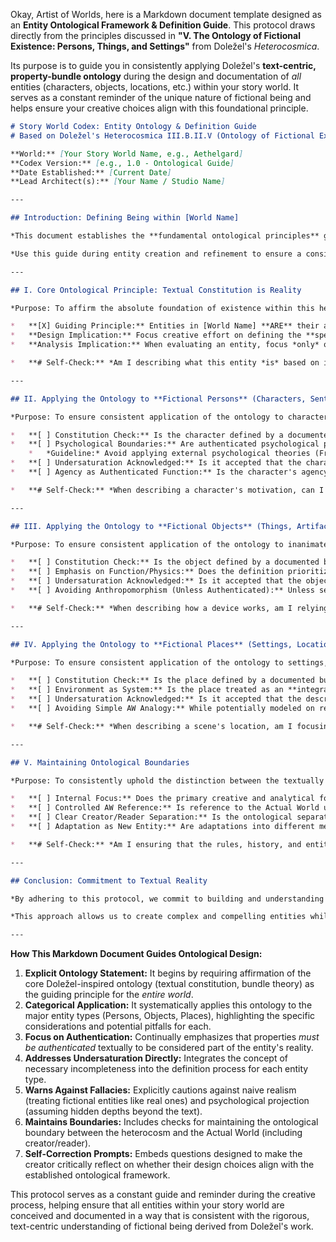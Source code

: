 Okay, Artist of Worlds, here is a Markdown document template designed as an **Entity Ontological Framework & Definition Guide**. This protocol draws directly from the principles discussed in **"V. The Ontology of Fictional Existence: Persons, Things, and Settings"** from Doležel's *Heterocosmica*.

Its purpose is to guide you in consistently applying Doležel's **text-centric, property-bundle ontology** during the design and documentation of *all* entities (characters, objects, locations, etc.) within your story world. It serves as a constant reminder of the unique nature of fictional being and helps ensure your creative choices align with this foundational principle.

```markdown
# Story World Codex: Entity Ontology & Definition Guide
# Based on Doležel's Heterocosmica III.B.II.V (Ontology of Fictional Existence)

**World:** [Your Story World Name, e.g., Aethelgard]
**Codex Version:** [e.g., 1.0 - Ontological Guide]
**Date Established:** [Current Date]
**Lead Architect(s):** [Your Name / Studio Name]

---

## Introduction: Defining Being within [World Name]

*This document establishes the **fundamental ontological principles** governing all entities (persons, objects, places, creatures, etc.) within the [Your Story World Name] heterocosm, based on Doležel's semantic framework. It affirms that all entities exist **solely as textual constructs**, constituted entirely by their **authenticated bundles of properties and relations**.*

*Use this guide during entity creation and refinement to ensure a consistent understanding and application of this text-centric ontology. This involves consciously defining entities through their validated attributes and respecting the boundary between the authenticated heterocosm and external realities or assumptions.*

---

## I. Core Ontological Principle: Textual Constitution is Reality

*Purpose: To affirm the absolute foundation of existence within this heterocosm.*

*   **[X] Guiding Principle:** Entities in [World Name] **ARE** their authenticated property bundles. They possess **NO** independent substance, hidden essence, real-world psychological depth, or physical reality beyond what is explicitly or strongly implicitly **authenticated** within the canonical texts and Master Codex.
*   **Design Implication:** Focus creative effort on defining the **specific properties and relations** that constitute the entity. Avoid relying on vague notions or assuming unstated attributes based on real-world analogies.
*   **Analysis Implication:** When evaluating an entity, focus *only* on its authenticated textual definition.

*   **# Self-Check:** *Am I describing what this entity *is* based on its authenticated traits, or am I describing what it *reminds me of* in the real world? Stick to the former.*

---

## II. Applying the Ontology to **Fictional Persons** (Characters, Sentient Beings)

*Purpose: To ensure consistent application of the ontology to characters, avoiding naive psychologism.*

*   **[ ] Constitution Check:** Is the character defined by a documented bundle of **authenticated** Physical, Functional, Psychological, Social, Modal, Axiological, and Historical properties? (Reference Entity Constitution Protocols).
*   **[ ] Psychological Boundaries:** Are authenticated psychological properties (traits, beliefs, emotions, motivations) treated as **constitutive** of the character's inner life *within the text*, rather than symptoms of an assumed deeper, independent psyche?
    *   *Guideline:* Avoid applying external psychological theories (Freudian, Jungian, etc.) directly *to the character* as if they were a real patient. These theories might *inform* the *creator's design* of the property bundle, but the bundle itself *is* the character's authenticated psychology.
*   **[ ] Undersaturation Acknowledged:** Is it accepted that the character is **necessarily incomplete**? Are questions about unauthenticated aspects of their life, thoughts, or body treated as fundamentally unanswerable *about the canonical entity*?
*   **[ ] Agency as Authenticated Function:** Is the character's agency (ability to choose/act) understood as arising from their **authenticated functional and psychological properties** operating within the **world's modal constraints**, rather than assumed real-world free will?

*   **# Self-Check:** *When describing a character's motivation, can I point to specific authenticated properties (desires, beliefs, traits, past experiences) that logically lead to it within the world's rules? Or am I assuming a hidden, real-world-like motivation?*

---

## III. Applying the Ontology to **Fictional Objects** (Things, Artifacts, Tech)

*Purpose: To ensure consistent application of the ontology to inanimate objects, focusing on their authenticated properties and functions.*

*   **[ ] Constitution Check:** Is the object defined by a documented bundle of **authenticated** Physical (material, appearance, sensory signature), Functional (capabilities, limitations, operational rules, costs), Modal (if applicable, e.g., indestructible), Axiological (world-internal value/reputation), and Historical (origin, provenance) properties?
*   **[ ] Emphasis on Function/Physics:** Does the definition prioritize the object's **authenticated function and interaction with world physics/magic rules** over assuming real-world material properties? (e.g., A "steel sword" might have unique authenticated properties like 'cannot rust' or 'cuts ghosts' that override AW assumptions about steel).
*   **[ ] Undersaturation Acknowledged:** Is it accepted that the object lacks infinite physical detail (atomic structure, exact weight unless specified) and possesses only its authenticated functions and history?
*   **[ ] Avoiding Anthropomorphism (Unless Authenticated):** Unless sentience is an *explicitly authenticated property* (e.g., a sentient artifact), is the object treated as non-conscious, its "actions" described purely in terms of its authenticated functions and interactions with external forces?

*   **# Self-Check:** *When describing how a device works, am I relying on its *authenticated* functional properties and limitations within Aethelgard's rules, or assuming it works like a similar real-world object?*

---

## IV. Applying the Ontology to **Fictional Places** (Settings, Locations, Environments)

*Purpose: To ensure consistent application of the ontology to settings, treating them as constituted environments, not just backdrops.*

*   **[ ] Constitution Check:** Is the place defined by a documented bundle of **authenticated** Physical (geography, architecture, climate, sensory atmosphere), Functional (enables/constrains movement, provides resources, source of hazards), Social/Political (jurisdiction, cultural significance, population type), Modal (if applicable, e.g., 'hallowed ground', 'zone of altered physics'), Axiological (reputation, perceived beauty/danger), and Historical (site of past events, age) properties?
*   **[ ] Environment as System:** Is the place treated as an **integrated system** whose authenticated properties actively influence the entities and events within it, rather than just a passive stage?
*   **[ ] Undersaturation Acknowledged:** Is it accepted that the described place lacks infinite detail (every building, every inhabitant, full geological history) beyond what is authenticated as relevant? Are maps understood as representations of *authenticated spatial relations and key features*, not exhaustive replicas?
*   **[ ] Avoiding Simple AW Analogy:** While potentially modeled on real places, is the fictional place treated as an **autonomous heterocosmic entity** defined by its *own* authenticated history, atmosphere, and functional properties (which may differ significantly from its AW inspiration)?

*   **# Self-Check:** *When describing a scene's location, am I focusing on authenticating the *specific properties* of that place that are *functionally relevant* to the characters and events, rather than just providing generic description? How do its authenticated properties *constrain or enable* the action?*

---

## V. Maintaining Ontological Boundaries

*Purpose: To consistently uphold the distinction between the textually constituted heterocosm and external realities.*

*   **[ ] Internal Focus:** Does the primary creative and analytical focus remain on the **internal structure, logic, and authenticated properties** of the [World Name] heterocosm?
*   **[ ] Controlled AW Reference:** Is reference to the Actual World used primarily for **contrast**, for establishing **minimal departure** defaults where necessary, or as **inspiration**, rather than as the *measure* or *source of truth* for fictional elements?
*   **[ ] Clear Creator/Reader Separation:** Is the ontological separation between the **external creator/reader** and the **internal heterocosm** maintained (unless deliberate, authenticated metafiction is employed)?
*   **[ ] Adaptation as New Entity:** Are adaptations into different media understood as creating **new, related heterocosms** with potentially different authenticated property bundles, requiring their own consistent definition?

*   **# Self-Check:** *Am I ensuring that the rules, history, and entity capabilities within Aethelgard are validated by *internal* authentication within the Codex/narratives, not just by assumption or external knowledge?*

---

## Conclusion: Commitment to Textual Reality

*By adhering to this protocol, we commit to building and understanding the entities of [Your Story World Name] through the lens of **textual constitution**. We embrace the **bundle ontology**, recognizing that the essence of fictional being lies in the **rich, diverse, and coherently integrated network of properties and relations authenticated by the authoritative narrative discourse**.*

*This approach allows us to create complex and compelling entities while maintaining **theoretical rigor and internal consistency**. It respects the unique nature of fictional existence – autonomous, textually dependent, and necessarily undersaturated – providing a solid foundation for narrative development and critical analysis within the specific reality of the [World Name] heterocosm.*

---
```

**How This Markdown Document Guides Ontological Design:**

1.  **Explicit Ontology Statement:** It begins by requiring affirmation of the core Doležel-inspired ontology (textual constitution, bundle theory) as the guiding principle for the *entire world*.
2.  **Categorical Application:** It systematically applies this ontology to the major entity types (Persons, Objects, Places), highlighting the specific considerations and potential pitfalls for each.
3.  **Focus on Authentication:** Continually emphasizes that properties *must be authenticated* textually to be considered part of the entity's reality.
4.  **Addresses Undersaturation Directly:** Integrates the concept of necessary incompleteness into the definition process for each entity type.
5.  **Warns Against Fallacies:** Explicitly cautions against naive realism (treating fictional entities like real ones) and psychological projection (assuming hidden depths beyond the text).
6.  **Maintains Boundaries:** Includes checks for maintaining the ontological boundary between the heterocosm and the Actual World (including creator/reader).
7.  **Self-Correction Prompts:** Embeds questions designed to make the creator critically reflect on whether their design choices align with the established ontological framework.

This protocol serves as a constant guide and reminder during the creative process, helping ensure that all entities within your story world are conceived and documented in a way that is consistent with the rigorous, text-centric understanding of fictional being derived from Doležel's work.